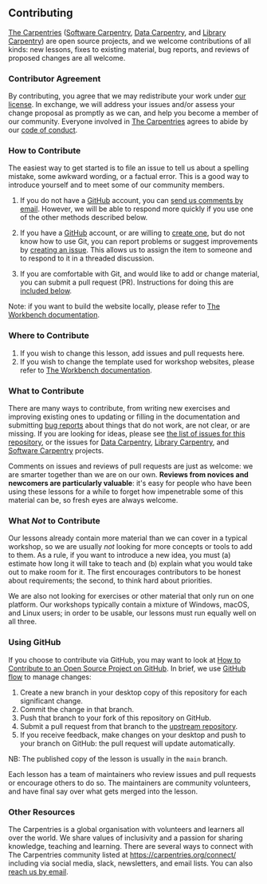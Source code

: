 ## Contributing

[The Carpentries][cp-site] ([Software Carpentry][swc-site], [Data Carpentry][dc-site], and [Library Carpentry][lc-site]) are open source projects, and we welcome contributions of all kinds: new lessons, fixes to existing material, bug reports, and reviews of proposed changes are all welcome.

### Contributor Agreement

By contributing, you agree that we may redistribute your work under [our license](LICENSE.md). In exchange, we will address your issues and/or assess your change proposal as promptly as we can, and help you become a member of our community. Everyone involved in [The Carpentries][cp-site] agrees to abide by our [code of conduct](CODE_OF_CONDUCT.md).

### How to Contribute

The easiest way to get started is to file an issue to tell us about a spelling mistake, some awkward wording, or a factual error. This is a good way to introduce yourself and to meet some of our community members.

1. If you do not have a [GitHub][github] account, you can [send us comments by email][contact]. However, we will be able to respond more quickly if you use one of the other methods described below.

2. If you have a [GitHub][github] account, or are willing to [create one][github-join], but do not know how to use Git, you can report problems or suggest improvements by [creating an issue][issues]. This allows us to assign the item to someone and to respond to it in a threaded discussion.

3. If you are comfortable with Git, and would like to add or change material, you can submit a pull request (PR). Instructions for doing this are [included below](#using-github).

Note: if you want to build the website locally, please refer to [The Workbench documentation][template-doc].

### Where to Contribute

1. If you wish to change this lesson, add issues and pull requests here.
2. If you wish to change the template used for workshop websites, please refer to [The Workbench documentation][template-doc].


### What to Contribute

There are many ways to contribute, from writing new exercises and improving existing ones to updating or filling in the documentation and submitting [bug reports][issues] about things that do not work, are not clear, or are missing. If you are looking for ideas, please see [the list of issues for this repository][repo], or the issues for [Data Carpentry][dc-issues], [Library Carpentry][lc-issues], and [Software Carpentry][swc-issues] projects.

Comments on issues and reviews of pull requests are just as welcome: we are smarter together than we are on our own. **Reviews from novices and newcomers are particularly valuable**: it's easy for people who have been using these lessons for a while to forget how impenetrable some of this material can be, so fresh eyes are always welcome.

### What *Not* to Contribute

Our lessons already contain more material than we can cover in a typical workshop, so we are usually *not* looking for more concepts or tools to add to them. As a rule, if you want to introduce a new idea, you must (a) estimate how long it will take to teach and (b) explain what you would take out to make room for it. The first encourages contributors to be honest about requirements; the second, to think hard about priorities.

We are also not looking for exercises or other material that only run on one platform. Our workshops typically contain a mixture of Windows, macOS, and Linux users; in order to be usable, our lessons must run equally well on all three.

### Using GitHub

If you choose to contribute via GitHub, you may want to look at [How to Contribute to an Open Source Project on GitHub][how-contribute]. In brief, we use [GitHub flow][github-flow] to manage changes:

1. Create a new branch in your desktop copy of this repository for each significant change.
2. Commit the change in that branch.
3. Push that branch to your fork of this repository on GitHub.
4. Submit a pull request from that branch to the [upstream repository][repo].
5. If you receive feedback, make changes on your desktop and push to your branch on GitHub: the pull request will update automatically.

NB: The published copy of the lesson is usually in the `main` branch.

Each lesson has a team of maintainers who review issues and pull requests or encourage others to do so. The maintainers are community volunteers, and have final say over what gets merged into the lesson.

### Other Resources

The Carpentries is a global organisation with volunteers and learners all over the world. We share values of inclusivity and a passion for sharing knowledge, teaching and learning. There are several ways to connect with The Carpentries community listed at <https://carpentries.org/connect/> including via social media, slack, newsletters, and email lists. You can also [reach us by email][contact].

[repo]: https://example.com/FIXME

[repo]: https://example.com/FIXME
[contact]: mailto:team@carpentries.org
[contact]: mailto:team@carpentries.org
[cp-site]: https://carpentries.org/
[dc-issues]: https://github.com/issues?q=user%3Adatacarpentry
[dc-site]: https://datacarpentry.org/
[github]: https://github.com
[github-flow]: https://guides.github.com/introduction/flow/
[github-join]: https://github.com/join
[how-contribute]: https://egghead.io/series/how-to-contribute-to-an-open-source-project-on-github
[issues]: https://carpentries.org/help-wanted-issues/
[issues]: https://carpentries.org/help-wanted-issues/
[lc-issues]: https://github.com/issues?q=user%3ALibraryCarpentry
[swc-issues]: https://github.com/issues?q=user%3Aswcarpentry
[swc-site]: https://software-carpentry.org/
[lc-site]: https://librarycarpentry.org/
[template-doc]: https://carpentries.github.io/workbench/

